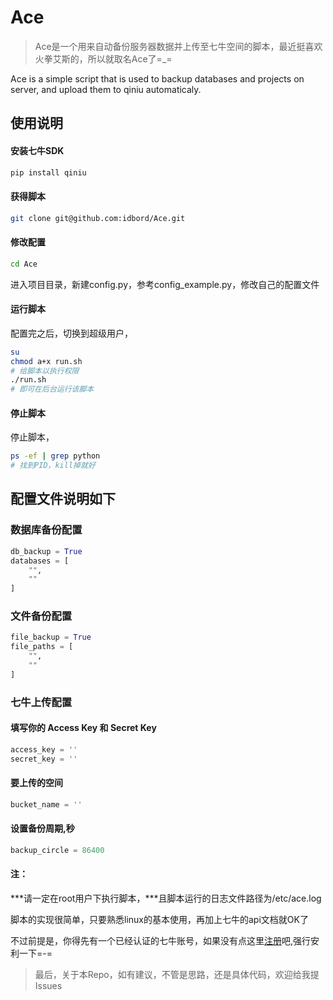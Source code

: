# Ace
> Ace是一个用来自动备份服务器数据并上传至七牛空间的脚本，最近挺喜欢火拳艾斯的，所以就取名Ace了=_=

Ace is a simple script that is used to backup databases and projects on server, and upload them to qiniu automaticaly.

## 使用说明
#### 安装七牛SDK
```py
pip install qiniu
```
#### 获得脚本
```sh
git clone git@github.com:idbord/Ace.git
```
#### 修改配置
```sh
cd Ace
```
进入项目目录，新建config.py，参考config_example.py，修改自己的配置文件
#### 运行脚本
配置完之后，切换到超级用户，
```sh
su
chmod a+x run.sh
# 给脚本以执行权限
./run.sh
# 即可在后台运行该脚本
```
#### 停止脚本
停止脚本，
```sh
ps -ef | grep python 
# 找到PID，kill掉就好
```
## 配置文件说明如下

### 数据库备份配置
```py
db_backup = True
databases = [
    "",
    ""
]
```
### 文件备份配置
```py
file_backup = True
file_paths = [
    "",
    ""
]
```
### 七牛上传配置
#### 填写你的 Access Key 和 Secret Key
```py
access_key = ''
secret_key = ''
```
#### 要上传的空间
```py
bucket_name = ''
```
#### 设置备份周期,秒
```py
backup_circle = 86400
```
#### 注：
***请一定在root用户下执行脚本，***且脚本运行的日志文件路径为/etc/ace.log

脚本的实现很简单，只要熟悉linux的基本使用，再加上七牛的api文档就OK了

不过前提是，你得先有一个已经认证的七牛账号，如果没有点这里[注册](https://portal.qiniu.com/signup?code=3li1yib3yqg5u)吧,强行安利一下=-=

> 最后，关于本Repo，如有建议，不管是思路，还是具体代码，欢迎给我提Issues